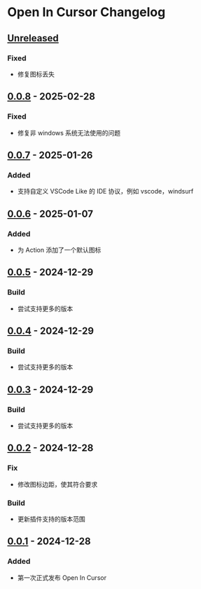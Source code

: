 <!-- Keep a Changelog guide -> https://keepachangelog.com -->

# Open In Cursor Changelog

## [Unreleased]

### Fixed

- 修复图标丢失

## [0.0.8] - 2025-02-28

### Fixed

- 修复非 windows 系统无法使用的问题

## [0.0.7] - 2025-01-26

### Added

- 支持自定义 VSCode Like 的 IDE 协议，例如 vscode，windsurf

## [0.0.6] - 2025-01-07

### Added

- 为 Action 添加了一个默认图标

## [0.0.5] - 2024-12-29

### Build

- 尝试支持更多的版本

## [0.0.4] - 2024-12-29

### Build

- 尝试支持更多的版本

## [0.0.3] - 2024-12-29

### Build

- 尝试支持更多的版本

## [0.0.2] - 2024-12-28

### Fix

- 修改图标边距，使其符合要求

### Build

- 更新插件支持的版本范围

## [0.0.1] - 2024-12-28

### Added

- 第一次正式发布 Open In Cursor

[Unreleased]: https://github.com/bling-yshs/open-in-cursor/compare/v0.0.8...HEAD
[0.0.8]: https://github.com/bling-yshs/open-in-cursor/compare/v0.0.7...v0.0.8
[0.0.7]: https://github.com/bling-yshs/open-in-cursor/compare/v0.0.6...v0.0.7
[0.0.6]: https://github.com/bling-yshs/open-in-cursor/compare/v0.0.5...v0.0.6
[0.0.5]: https://github.com/bling-yshs/open-in-cursor/compare/v0.0.4...v0.0.5
[0.0.4]: https://github.com/bling-yshs/open-in-cursor/compare/v0.0.3...v0.0.4
[0.0.3]: https://github.com/bling-yshs/open-in-cursor/compare/v0.0.2...v0.0.3
[0.0.2]: https://github.com/bling-yshs/open-in-cursor/compare/v0.0.1...v0.0.2
[0.0.1]: https://github.com/bling-yshs/open-in-cursor/commits/v0.0.1
